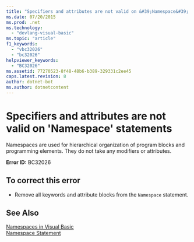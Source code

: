 ```yaml
---
title: "Specifiers and attributes are not valid on &#39;Namespace&#39; statements"
ms.date: 07/20/2015
ms.prod: .net
ms.technology: 
  - "devlang-visual-basic"
ms.topic: "article"
f1_keywords: 
  - "vbc32026"
  - "bc32026"
helpviewer_keywords: 
  - "BC32026"
ms.assetid: 77270523-8f48-48b6-b389-329331c2ee45
caps.latest.revision: 8
author: dotnet-bot
ms.author: dotnetcontent
---
```

# Specifiers and attributes are not valid on &#39;Namespace&#39; statements
Namespaces are used for hierarchical organization of program blocks and programming elements. They do not take any modifiers or attributes.  
  
 **Error ID:** BC32026  
  
## To correct this error  
  
-   Remove all keywords and attribute blocks from the `Namespace` statement.  
  
## See Also  
 [Namespaces in Visual Basic](../../visual-basic/programming-guide/program-structure/namespaces.md)  
 [Namespace Statement](../../visual-basic/language-reference/statements/namespace-statement.md)  
   
 
